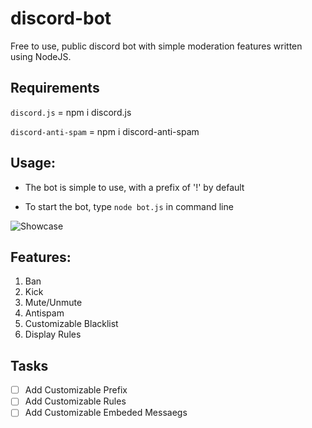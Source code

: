 # discord-bot
Free to use, public discord bot with simple moderation features written using NodeJS.

## Requirements
`discord.js`        = npm i discord.js

`discord-anti-spam` = npm i discord-anti-spam

## Usage:
- The bot is simple to use, with a prefix of '!' by default

- To start the bot, type `node bot.js` in command line 

![Showcase](https://i.imgur.com/4qMaPrW.gif)

## Features:
1. Ban
2. Kick
3. Mute/Unmute
4. Antispam
5. Customizable Blacklist
6. Display Rules

## Tasks
- [ ] Add Customizable Prefix
- [ ] Add Customizable Rules 
- [ ] Add Customizable Embeded Messaegs
